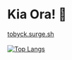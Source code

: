 # Kia Ora! 👋

[tobyck.surge.sh](https://tobyck.surge.sh)  <br><br>
[![Top Langs](https://github-readme-stats.vercel.app/api/top-langs/?username=TobyCK&bg_color=0d1117&text_color=c9d1d9&title_color=58a6ff&langs_count=20&layout=compact&border_radius=10px&custom_title=Languages)](https://github.com/TobyCK)

